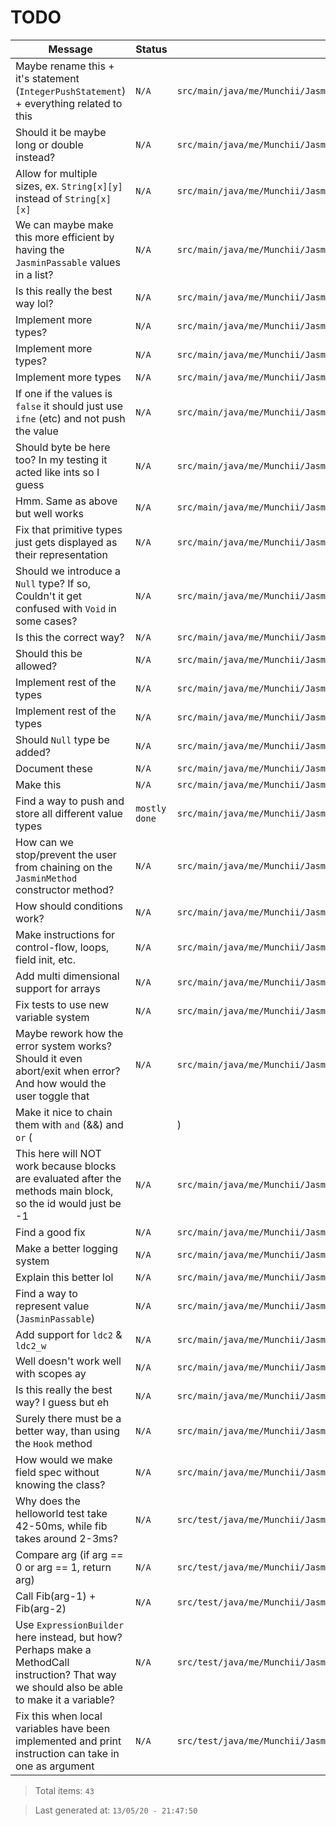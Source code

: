 # TODO

| Message | Status | File |
| --- | --- | --- |
| Maybe rename this + it's statement (`IntegerPushStatement`) + everything related to this | `N/A` | `src/main/java/me/Munchii/JasminBuilder/Types/IntegerPushType.java:3` |
| Should it be maybe long or double instead? | `N/A` | `src/main/java/me/Munchii/JasminBuilder/JasminArray.java:65` |
| Allow for multiple sizes, ex. `String[x][y]` instead of `String[x][x]` | `N/A` | `src/main/java/me/Munchii/JasminBuilder/JasminArray.java:105` |
| We can maybe make this more efficient by having the `JasminPassable` values in a list? | `N/A` | `src/main/java/me/Munchii/JasminBuilder/JasminArray.java:222` |
| Is this really the best way lol? | `N/A` | `src/main/java/me/Munchii/JasminBuilder/JasminArray.java:271` |
| Implement more types? | `N/A` | `src/main/java/me/Munchii/JasminBuilder/Utils/ExpressionBuilder.java:40` |
| Implement more types? | `N/A` | `src/main/java/me/Munchii/JasminBuilder/Utils/ExpressionBuilder.java:59` |
| Implement more types | `N/A` | `src/main/java/me/Munchii/JasminBuilder/Utils/ExpressionBuilder.java:78` |
| If one if the values is `false` it should just use `ifne` (etc) and not push the value | `N/A` | `src/main/java/me/Munchii/JasminBuilder/Utils/ConditionBuilder.java:38` |
| Should byte be here too? In my testing it acted like ints so I guess | `N/A` | `src/main/java/me/Munchii/JasminBuilder/Utils/ConditionBuilder.java:133` |
| Hmm. Same as above but well works | `N/A` | `src/main/java/me/Munchii/JasminBuilder/Utils/JasminCondition.java:46` |
| Fix that primitive types just gets displayed as their representation | `N/A` | `src/main/java/me/Munchii/JasminBuilder/Utils/Helper.java:98` |
| Should we introduce a `Null` type? If so, Couldn't it get confused with `Void` in some cases? | `N/A` | `src/main/java/me/Munchii/JasminBuilder/Utils/Helper.java:159` |
| Is this the correct way? | `N/A` | `src/main/java/me/Munchii/JasminBuilder/Utils/Helper.java:170` |
| Should this be allowed? | `N/A` | `src/main/java/me/Munchii/JasminBuilder/Utils/Helper.java:176` |
| Implement rest of the types | `N/A` | `src/main/java/me/Munchii/JasminBuilder/JasminVariable.java:55` |
| Implement rest of the types | `N/A` | `src/main/java/me/Munchii/JasminBuilder/JasminVariable.java:132` |
| Should `Null` type be added? | `N/A` | `src/main/java/me/Munchii/JasminBuilder/DataTypes/ValueType.java:6` |
| Document these | `N/A` | `src/main/java/me/Munchii/JasminBuilder/Logging/Message.java:6` |
| Make this | `N/A` | `src/main/java/me/Munchii/JasminBuilder/Statements/ReturnStatement.java:6` |
| Find a way to push and store all different value types | `mostly done` | `src/main/java/me/Munchii/JasminBuilder/Main.java:22` |
| How can we stop/prevent the user from chaining on the `JasminMethod` constructor method? | `N/A` | `src/main/java/me/Munchii/JasminBuilder/Main.java:23` |
| How should conditions work? | `N/A` | `src/main/java/me/Munchii/JasminBuilder/Main.java:24` |
| Make instructions for control-flow, loops, field init, etc. | `N/A` | `src/main/java/me/Munchii/JasminBuilder/Main.java:25` |
| Add multi dimensional support for arrays | `N/A` | `src/main/java/me/Munchii/JasminBuilder/Main.java:26` |
| Fix tests to use new variable system | `N/A` | `src/main/java/me/Munchii/JasminBuilder/Main.java:28` |
| Maybe rework how the error system works? Should it even abort/exit when error? And how would the user toggle that | `N/A` | `src/main/java/me/Munchii/JasminBuilder/Main.java:30` |
| Make it nice to chain them with `and` (&&) and `or` (||) | `N/A` | `src/main/java/me/Munchii/JasminBuilder/Main.java:41` |
| This here will NOT work because blocks are evaluated after the methods main block, so the id would just be -1 | `N/A` | `src/main/java/me/Munchii/JasminBuilder/Main.java:68` |
| Find a good fix | `N/A` | `src/main/java/me/Munchii/JasminBuilder/Main.java:69` |
| Make a better logging system | `N/A` | `src/main/java/me/Munchii/JasminBuilder/Instructions/IfInstruction.java:39` |
| Explain this better lol | `N/A` | `src/main/java/me/Munchii/JasminBuilder/Instructions/IfInstruction.java:40` |
| Find a way to represent value (`JasminPassable`) | `N/A` | `src/main/java/me/Munchii/JasminBuilder/Instructions/InitFieldInstruction.java:47` |
| Add support for `ldc2` & `ldc2_w` | `N/A` | `src/main/java/me/Munchii/JasminBuilder/Methods/MethodHelper.java:97` |
| Well doesn't work well with scopes ay | `N/A` | `src/main/java/me/Munchii/JasminBuilder/Methods/JasminMethod.java:116` |
| Is this really the best way? I guess but eh | `N/A` | `src/main/java/me/Munchii/JasminBuilder/Methods/JasminMethod.java:296` |
| Surely there must be a better way, than using the `Hook` method | `N/A` | `src/main/java/me/Munchii/JasminBuilder/Fields/JasminField.java:21` |
| How would we make field spec without knowing the class? | `N/A` | `src/main/java/me/Munchii/JasminBuilder/Fields/JasminField.java:74` |
| Why does the helloworld test take 42-50ms, while fib takes around 2-3ms? | `N/A` | `src/test/java/me/Munchii/JasminBuilder/Testing/Test.java:21` |
| Compare arg (if arg == 0 or arg == 1, return arg) | `N/A` | `src/test/java/me/Munchii/JasminBuilder/Testing/Tests/FibonacciTest.java:33` |
| Call Fib(arg-1) + Fib(arg-2) | `N/A` | `src/test/java/me/Munchii/JasminBuilder/Testing/Tests/FibonacciTest.java:40` |
| Use `ExpressionBuilder` here instead, but how? Perhaps make a MethodCall instruction? That way we should also be able to make it a variable? | `N/A` | `src/test/java/me/Munchii/JasminBuilder/Testing/Tests/FibonacciTest.java:43` |
| Fix this when local variables have been implemented and print instruction can take in one as argument | `N/A` | `src/test/java/me/Munchii/JasminBuilder/Testing/Tests/FibonacciTest.java:85` |

> Total items: `43`

> Last generated at: `13/05/20 - 21:47:50`